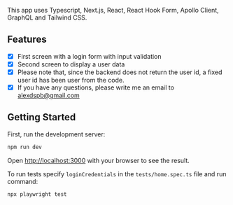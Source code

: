 This app uses Typescript, Next.js, React, React Hook Form, Apollo Client, GraphQL and Tailwind CSS.

## Features

- [x] First screen with a login form with input validation
- [x] Second screen to display a user data
- [x] Please note that, since the backend does not return the user id, a fixed user id has been user from the code.
- [x] If you have any questions, please write me an email to alexdspb@gmail.com

## Getting Started

First, run the development server:

```bash
npm run dev
```

Open [http://localhost:3000](http://localhost:3000) with your browser to see the result.

To run tests specify ``loginCredentials`` in the ``tests/home.spec.ts`` file and run command:


```bash
npx playwright test
```
